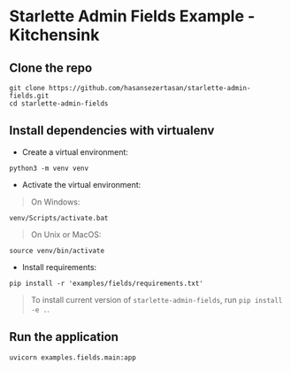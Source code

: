 # Starlette Admin Fields Example - Kitchensink

## Clone the repo

```shell
git clone https://github.com/hasansezertasan/starlette-admin-fields.git
cd starlette-admin-fields
```

## Install dependencies with virtualenv

- Create a virtual environment:

```shell
python3 -m venv venv
```

- Activate the virtual environment:

> On Windows:

```shell
venv/Scripts/activate.bat
```

> On Unix or MacOS:

```shell
source venv/bin/activate
```

- Install requirements:

```shell
pip install -r 'examples/fields/requirements.txt'
```

> To install current version of `starlette-admin-fields`, run `pip install -e .`.

## Run the application

```shell
uvicorn examples.fields.main:app
```
